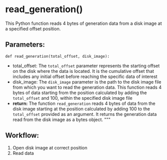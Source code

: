 # read_generation()
This Python function reads 4 bytes of generation data from a disk image at a specified offset position.
## Parameters:
    def read_generation(total_offset, disk_image):
- total_offset: The `total_offset` parameter represents the starting offset on the disk where
    the data is located. It is the cumulative offset that includes any initial offset before reaching
    the specific data of interest
- disk_image: The `disk_image` parameter is the path to the disk image file from which you want
    to read the generation data. This function reads 4 bytes of data starting from the position
    calculated by adding the `total_offset` and 100, within the specified disk image file
- **return:** The function `read_generation` reads 4 bytes of data from the disk image starting at the
    position calculated by adding 100 to the `total_offset` provided as an argument. It returns the
    generation data read from the disk image as a bytes object.
    """

## Workflow:
1. Open disk image at correct position
2. Read data